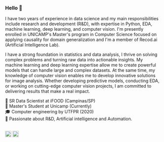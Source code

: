 ### Hello 👋

I have two years of experience in data science and my main responsibilities include research and development (R&D), with expertise in Python, EDA, machine learning, deep learning, and computer vision. I'm presently enrolled in UNICAMP's Master's program in Computer Science focused on applying causality for domain generalization and I'm a member of Recod.ai (Artificial Intelligence Lab).

I have a strong foundation in statistics and data analysis, I thrive on solving complex problems and turning raw data into actionable insights. My machine learning and deep learning expertise allow me to create powerful models that can handle large and complex datasets. At the same time, my knowledge of computer vision enables me to develop innovative solutions for image analysis. Whether developing predictive models, conducting EDA, or working on cutting-edge computer vision projects, I am committed to delivering results that make a real impact.

:briefcase: SR Data Scientist at iFOOD (Campinas/SP) <br>
:memo: Master's Student at Unicamp (Currently) <br>
:mortar_board: Computer engineering by UTFPR (2020) <br>
:telescope:  Passionate about R&D, Artificial intelligence and Automation. <br>
<br>

<a href = "https://www.linkedin.com/in/brunaostii/"><img src="https://media.glassdoor.com/sqll/34865/linkedin-squarelogo-1559685522766.png" width=20 height=20></a> 
<a href = "https://www.kaggle.com/brunaostii"><img src= "https://storage.scolary.com/storage/file/public/71b68248-ba0a-4b26-b15f-0c77cdf341cd.svg" width=20 height=20></a>
